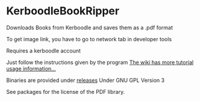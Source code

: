 # KerboodleBookRipper
Downloads Books from Kerboodle and saves them as a .pdf format


To get image link, you have to go to network tab in developer tools


Requires a kerboodle account


Just follow the instructions given by the program
[The wiki has more tutorial usage information...](https://github.com/lambwheit/KerboodleBookRipper/wiki)

Binaries are provided under [releases](https://github.com/lambwheit/KerboodleBookRipper/releases)
Under GNU GPL Version 3

See packages for the license of the PDF library.
